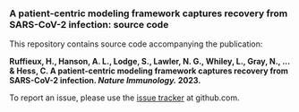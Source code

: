 ### A patient-centric modeling framework captures recovery from SARS-CoV-2 infection: source code

This repository contains source code accompanying the publication:

**Ruffieux, H., Hanson, A. L., Lodge, S., Lawler, N. G., Whiley, L., Gray, N., ... & Hess, C. A patient-centric modeling framework captures recovery from SARS-CoV-2 infection. *Nature Immunology.* 2023.**

To report an issue, please use the [issue
tracker](https://github.com/hruffieux/covid-19-systemic-recovery/issues) at github.com.
